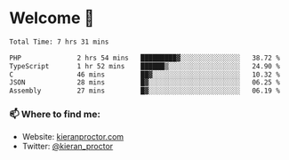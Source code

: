 # Welcome 🦘

<!--START_SECTION:waka-->

```txt
Total Time: 7 hrs 31 mins

PHP              2 hrs 54 mins   █████████▓░░░░░░░░░░░░░░░   38.72 %
TypeScript       1 hr 52 mins    ██████▒░░░░░░░░░░░░░░░░░░   24.90 %
C                46 mins         ██▓░░░░░░░░░░░░░░░░░░░░░░   10.32 %
JSON             28 mins         █▓░░░░░░░░░░░░░░░░░░░░░░░   06.25 %
Assembly         27 mins         █▓░░░░░░░░░░░░░░░░░░░░░░░   06.19 %
```

<!--END_SECTION:waka-->

### 📫 Where to find me:

-   Website: [kieranproctor.com](https://kieranproctor.com/)
-   Twitter: [@kieran_proctor](https://twitter.com/kieran_proctor)
